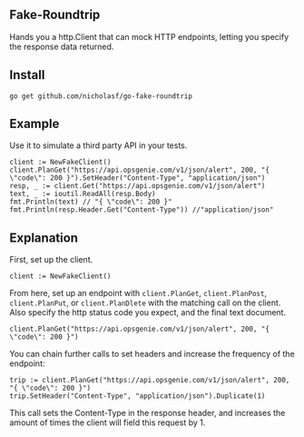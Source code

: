 ## Fake-Roundtrip

Hands you a http.Client that can mock HTTP endpoints, letting you specify the response data returned. 

## Install

`go get github.com/nicholasf/go-fake-roundtrip`

## Example

Use it to simulate a third party API in your tests. 

```golang
client := NewFakeClient()
client.PlanGet("https://api.opsgenie.com/v1/json/alert", 200, "{ \"code\": 200 }").SetHeader("Content-Type", "application/json")
resp, _ := client.Get("https://api.opsgenie.com/v1/json/alert")
text, _ := ioutil.ReadAll(resp.Body)
fmt.Println(text) // "{ \"code\": 200 }"
fmt.Println(resp.Header.Get("Content-Type")) //"application/json"
```

## Explanation

First, set up the client.

```golang
client := NewFakeClient()
```

From here, set up an endpoint with `client.PlanGet`, `client.PlanPost`, `client.PlanPut`, or `client.PlanDlete` with the matching call on the client. Also specify the http status code you expect, and the final text document.

```golang
client.PlanGet("https://api.opsgenie.com/v1/json/alert", 200, "{ \"code\": 200 }")
```

You can chain further calls to set headers and increase the frequency of the endpoint:

``` golang
trip := client.PlanGet("https://api.opsgenie.com/v1/json/alert", 200, "{ \"code\": 200 }")
trip.SetHeader("Content-Type", "application/json").Duplicate(1)
```

This call sets the Content-Type in the response header, and increases the amount of times the client will field this request by 1.

